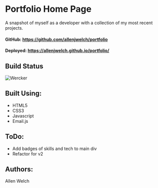 # Portfolio Home Page
A snapshot of myself as a developer with a collection of my most recent projects. 

#### GitHub:  https://github.com/allenjwelch/portfolio
#### Deployed: https://allenjwelch.github.io/portfolio/

## Build Status
![Wercker](https://img.shields.io/teamcity/codebetter/bt428.svg)


## Built Using:
* HTML5
* CSS3
* Javascript
* Email.js

## ToDo:
- Add badges of skills and tech to main div
- Refactor for v2

## Authors:  
Allen Welch
